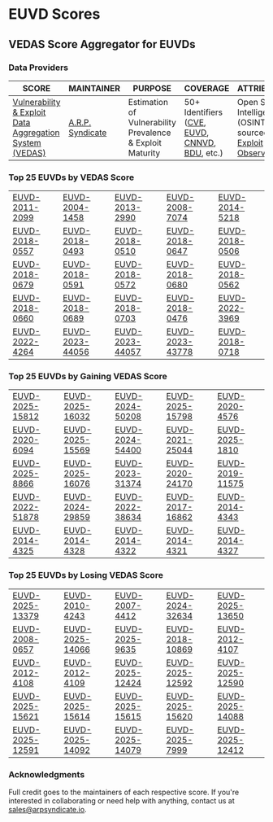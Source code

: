 
# EUVD Scores
## VEDAS Score Aggregator for EUVDs 

### Data Providers
| SCORE | MAINTAINER | PURPOSE | COVERAGE | ATTRIBUTION | FREQUENCY |
| ----- | ---------- | ------- | -------- | ----------- | --------- |
| [Vulnerability & Exploit Data Aggregation System (VEDAS)](https://vedas.arpsyndicate.io) | [A.R.P. Syndicate](https://www.arpsyndicate.io) | Estimation of Vulnerability Prevalence & Exploit Maturity | 50+ Identifiers ([CVE](https://github.com/ARPSyndicate/cve-scores), [EUVD](https://github.com/ARPSyndicate/euvd-scores), [CNNVD](https://github.com/ARPSyndicate/cnnvd-scores), [BDU](https://github.com/ARPSyndicate/bdu-scores), etc.) | Open Source Intelligence (OSINT) sourced from [Exploit Observer](https://www.exploit.observer) | 6-8 Hours |




<h3>Top 25 EUVDs by VEDAS Score</h3>

<table>
  <tr>
    <td><a href='https://vedas.arpsyndicate.io/?vuln=EUVD-2011-2099'>EUVD-2011-2099</a></td>
    <td><a href='https://vedas.arpsyndicate.io/?vuln=EUVD-2004-1458'>EUVD-2004-1458</a></td>
    <td><a href='https://vedas.arpsyndicate.io/?vuln=EUVD-2013-2990'>EUVD-2013-2990</a></td>
    <td><a href='https://vedas.arpsyndicate.io/?vuln=EUVD-2008-7074'>EUVD-2008-7074</a></td>
    <td><a href='https://vedas.arpsyndicate.io/?vuln=EUVD-2014-5218'>EUVD-2014-5218</a></td>
  </tr>
  <tr>
    <td><a href='https://vedas.arpsyndicate.io/?vuln=EUVD-2018-0557'>EUVD-2018-0557</a></td>
    <td><a href='https://vedas.arpsyndicate.io/?vuln=EUVD-2018-0493'>EUVD-2018-0493</a></td>
    <td><a href='https://vedas.arpsyndicate.io/?vuln=EUVD-2018-0510'>EUVD-2018-0510</a></td>
    <td><a href='https://vedas.arpsyndicate.io/?vuln=EUVD-2018-0647'>EUVD-2018-0647</a></td>
    <td><a href='https://vedas.arpsyndicate.io/?vuln=EUVD-2018-0506'>EUVD-2018-0506</a></td>
  </tr>
  <tr>
    <td><a href='https://vedas.arpsyndicate.io/?vuln=EUVD-2018-0679'>EUVD-2018-0679</a></td>
    <td><a href='https://vedas.arpsyndicate.io/?vuln=EUVD-2018-0591'>EUVD-2018-0591</a></td>
    <td><a href='https://vedas.arpsyndicate.io/?vuln=EUVD-2018-0572'>EUVD-2018-0572</a></td>
    <td><a href='https://vedas.arpsyndicate.io/?vuln=EUVD-2018-0680'>EUVD-2018-0680</a></td>
    <td><a href='https://vedas.arpsyndicate.io/?vuln=EUVD-2018-0562'>EUVD-2018-0562</a></td>
  </tr>
  <tr>
    <td><a href='https://vedas.arpsyndicate.io/?vuln=EUVD-2018-0660'>EUVD-2018-0660</a></td>
    <td><a href='https://vedas.arpsyndicate.io/?vuln=EUVD-2018-0689'>EUVD-2018-0689</a></td>
    <td><a href='https://vedas.arpsyndicate.io/?vuln=EUVD-2018-0703'>EUVD-2018-0703</a></td>
    <td><a href='https://vedas.arpsyndicate.io/?vuln=EUVD-2018-0476'>EUVD-2018-0476</a></td>
    <td><a href='https://vedas.arpsyndicate.io/?vuln=EUVD-2022-3969'>EUVD-2022-3969</a></td>
  </tr>
  <tr>
    <td><a href='https://vedas.arpsyndicate.io/?vuln=EUVD-2022-4264'>EUVD-2022-4264</a></td>
    <td><a href='https://vedas.arpsyndicate.io/?vuln=EUVD-2023-44056'>EUVD-2023-44056</a></td>
    <td><a href='https://vedas.arpsyndicate.io/?vuln=EUVD-2023-44057'>EUVD-2023-44057</a></td>
    <td><a href='https://vedas.arpsyndicate.io/?vuln=EUVD-2023-43778'>EUVD-2023-43778</a></td>
    <td><a href='https://vedas.arpsyndicate.io/?vuln=EUVD-2018-0718'>EUVD-2018-0718</a></td>
  </tr>
</table>


<h3>Top 25 EUVDs by Gaining VEDAS Score</h3>

<table>
  <tr>
    <td><a href='https://vedas.arpsyndicate.io/?vuln=EUVD-2025-15812'>EUVD-2025-15812</a></td>
    <td><a href='https://vedas.arpsyndicate.io/?vuln=EUVD-2025-16032'>EUVD-2025-16032</a></td>
    <td><a href='https://vedas.arpsyndicate.io/?vuln=EUVD-2024-50208'>EUVD-2024-50208</a></td>
    <td><a href='https://vedas.arpsyndicate.io/?vuln=EUVD-2025-15798'>EUVD-2025-15798</a></td>
    <td><a href='https://vedas.arpsyndicate.io/?vuln=EUVD-2020-4576'>EUVD-2020-4576</a></td>
  </tr>
  <tr>
    <td><a href='https://vedas.arpsyndicate.io/?vuln=EUVD-2020-6094'>EUVD-2020-6094</a></td>
    <td><a href='https://vedas.arpsyndicate.io/?vuln=EUVD-2025-15569'>EUVD-2025-15569</a></td>
    <td><a href='https://vedas.arpsyndicate.io/?vuln=EUVD-2024-54400'>EUVD-2024-54400</a></td>
    <td><a href='https://vedas.arpsyndicate.io/?vuln=EUVD-2021-25044'>EUVD-2021-25044</a></td>
    <td><a href='https://vedas.arpsyndicate.io/?vuln=EUVD-2025-1810'>EUVD-2025-1810</a></td>
  </tr>
  <tr>
    <td><a href='https://vedas.arpsyndicate.io/?vuln=EUVD-2025-8866'>EUVD-2025-8866</a></td>
    <td><a href='https://vedas.arpsyndicate.io/?vuln=EUVD-2025-16076'>EUVD-2025-16076</a></td>
    <td><a href='https://vedas.arpsyndicate.io/?vuln=EUVD-2023-31374'>EUVD-2023-31374</a></td>
    <td><a href='https://vedas.arpsyndicate.io/?vuln=EUVD-2020-24170'>EUVD-2020-24170</a></td>
    <td><a href='https://vedas.arpsyndicate.io/?vuln=EUVD-2019-11575'>EUVD-2019-11575</a></td>
  </tr>
  <tr>
    <td><a href='https://vedas.arpsyndicate.io/?vuln=EUVD-2022-51878'>EUVD-2022-51878</a></td>
    <td><a href='https://vedas.arpsyndicate.io/?vuln=EUVD-2024-29859'>EUVD-2024-29859</a></td>
    <td><a href='https://vedas.arpsyndicate.io/?vuln=EUVD-2022-38634'>EUVD-2022-38634</a></td>
    <td><a href='https://vedas.arpsyndicate.io/?vuln=EUVD-2017-16862'>EUVD-2017-16862</a></td>
    <td><a href='https://vedas.arpsyndicate.io/?vuln=EUVD-2014-4343'>EUVD-2014-4343</a></td>
  </tr>
  <tr>
    <td><a href='https://vedas.arpsyndicate.io/?vuln=EUVD-2014-4325'>EUVD-2014-4325</a></td>
    <td><a href='https://vedas.arpsyndicate.io/?vuln=EUVD-2014-4328'>EUVD-2014-4328</a></td>
    <td><a href='https://vedas.arpsyndicate.io/?vuln=EUVD-2014-4322'>EUVD-2014-4322</a></td>
    <td><a href='https://vedas.arpsyndicate.io/?vuln=EUVD-2014-4321'>EUVD-2014-4321</a></td>
    <td><a href='https://vedas.arpsyndicate.io/?vuln=EUVD-2014-4327'>EUVD-2014-4327</a></td>
  </tr>
</table>


<h3>Top 25 EUVDs by Losing VEDAS Score</h3>

<table>
  <tr>
    <td><a href='https://vedas.arpsyndicate.io/?vuln=EUVD-2025-13379'>EUVD-2025-13379</a></td>
    <td><a href='https://vedas.arpsyndicate.io/?vuln=EUVD-2010-4243'>EUVD-2010-4243</a></td>
    <td><a href='https://vedas.arpsyndicate.io/?vuln=EUVD-2007-4412'>EUVD-2007-4412</a></td>
    <td><a href='https://vedas.arpsyndicate.io/?vuln=EUVD-2024-32634'>EUVD-2024-32634</a></td>
    <td><a href='https://vedas.arpsyndicate.io/?vuln=EUVD-2025-13650'>EUVD-2025-13650</a></td>
  </tr>
  <tr>
    <td><a href='https://vedas.arpsyndicate.io/?vuln=EUVD-2008-0657'>EUVD-2008-0657</a></td>
    <td><a href='https://vedas.arpsyndicate.io/?vuln=EUVD-2025-14066'>EUVD-2025-14066</a></td>
    <td><a href='https://vedas.arpsyndicate.io/?vuln=EUVD-2025-9635'>EUVD-2025-9635</a></td>
    <td><a href='https://vedas.arpsyndicate.io/?vuln=EUVD-2018-10869'>EUVD-2018-10869</a></td>
    <td><a href='https://vedas.arpsyndicate.io/?vuln=EUVD-2012-4107'>EUVD-2012-4107</a></td>
  </tr>
  <tr>
    <td><a href='https://vedas.arpsyndicate.io/?vuln=EUVD-2012-4108'>EUVD-2012-4108</a></td>
    <td><a href='https://vedas.arpsyndicate.io/?vuln=EUVD-2012-4109'>EUVD-2012-4109</a></td>
    <td><a href='https://vedas.arpsyndicate.io/?vuln=EUVD-2025-12424'>EUVD-2025-12424</a></td>
    <td><a href='https://vedas.arpsyndicate.io/?vuln=EUVD-2025-12592'>EUVD-2025-12592</a></td>
    <td><a href='https://vedas.arpsyndicate.io/?vuln=EUVD-2025-12590'>EUVD-2025-12590</a></td>
  </tr>
  <tr>
    <td><a href='https://vedas.arpsyndicate.io/?vuln=EUVD-2025-15621'>EUVD-2025-15621</a></td>
    <td><a href='https://vedas.arpsyndicate.io/?vuln=EUVD-2025-15614'>EUVD-2025-15614</a></td>
    <td><a href='https://vedas.arpsyndicate.io/?vuln=EUVD-2025-15615'>EUVD-2025-15615</a></td>
    <td><a href='https://vedas.arpsyndicate.io/?vuln=EUVD-2025-15620'>EUVD-2025-15620</a></td>
    <td><a href='https://vedas.arpsyndicate.io/?vuln=EUVD-2025-14088'>EUVD-2025-14088</a></td>
  </tr>
  <tr>
    <td><a href='https://vedas.arpsyndicate.io/?vuln=EUVD-2025-12591'>EUVD-2025-12591</a></td>
    <td><a href='https://vedas.arpsyndicate.io/?vuln=EUVD-2025-14092'>EUVD-2025-14092</a></td>
    <td><a href='https://vedas.arpsyndicate.io/?vuln=EUVD-2025-14079'>EUVD-2025-14079</a></td>
    <td><a href='https://vedas.arpsyndicate.io/?vuln=EUVD-2025-7999'>EUVD-2025-7999</a></td>
    <td><a href='https://vedas.arpsyndicate.io/?vuln=EUVD-2025-12412'>EUVD-2025-12412</a></td>
  </tr>
</table>



### Acknowledgments
Full credit goes to the maintainers of each respective score.
If you're interested in collaborating or need help with anything, contact us at [sales@arpsyndicate.io](mailto:sales@arpsyndicate.io).
